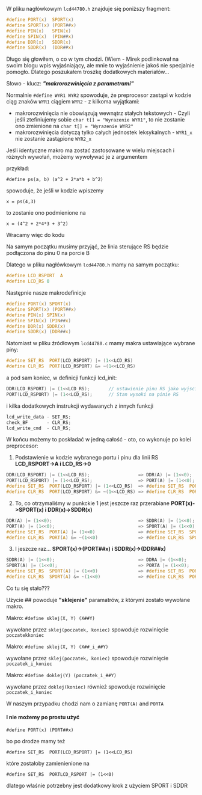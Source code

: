W pliku nagłówkowym `lcd44780.h` znajduje się poniższy fragment:
```c
#define PORT(x)  SPORT(x)
#define SPORT(x) (PORT##x)
#define PIN(x)   SPIN(x)
#define SPIN(x)  (PIN##x)
#define DDR(x)   SDDR(x)
#define SDDR(x)  (DDR##x)
```
Długo się głowiłem, o co w tym chodzi. (Wiem - Mirek podlinkował na swoim blogu wpis wyjaśniający, ale mnie to wyjaśnienie jakoś nie specjalnie pomogło. Dlatego poszukałem troszkę dodatkowych materiałów...

Słowo - klucz: ***"makrorozwinięcia z parametrami"***

Normalnie `#define WYR1 WYR2` spowoduje, że preprocesor zastąpi w kodzie ciąg znaków `WYR1` ciągiem `WYR2` - z kilkoma wyjątkami:
 - makrorozwinięcia nie obowiązują wewnątrz stałych tekstowych - Czyli jeśli ztefiniujemy sobie `char t[] = "Wyrazenie WYR1"`, to nie zostanie ono zmienione na `char t[] = "Wyrazenie WYR2"`
 - makrorozwinięcia dotyczą tylko całych jednostek leksykalnych - `WYR1_x` nie zostanie zastąpione `WYR2_x`

Jeśli identyczne makro ma zostać zastosowane w wielu miejscach i różnych wywołań, możemy wywoływać je z argumentem

przykład:

`#define ps(a, b) (a^2 + 2*a*b + b^2)` 

spowoduje, że jeśli w kodzie wpiszemy

`x = ps(4,3)`

to zostanie ono podmienione na 

`x = (4^2 + 2*4*3 + 3^2)`

Wracamy więc do kodu 

Na samym początku musimy przyjąć, że linia sterujące RS będzie podłączona do pinu 0 na porcie B 

Dlatego w pliku nagłówkowym `lcd44780.h` mamy na samym początku:

```c
#define LCD_RSPORT  A
#define LCD_RS 0
```

Następnie nasze makrodefinicje

```c
#define PORT(x) SPORT(x)
#define SPORT(x) (PORT##x)
#define PIN(x) SPIN(x)
#define SPIN(x) (PIN##x)
#define DDR(x) SDDR(x)
#define SDDR(x) (DDR##x)
```

Natomiast w pliku źródłowym `lcd44780.c` mamy makra ustawiające wybrane piny:

```c
#define SET_RS  PORT(LCD_RSPORT) |= (1<<LCD_RS)
#define CLR_RS  PORT(LCD_RSPORT) &= ~(1<<LCD_RS)
```

a pod sam koniec, w definicji funkcji lcd_init:

```c
DDR(LCD_RSPORT) |= (1<<LCD_RS);       // ustawienie pinu RS jako wyjscia
PORT(LCD_RSPORT) |= (1<<LCD_RS);      // Stan wysoki na pinie RS
```

i kilka dodatkowych instrukcji wydawanych z innych funkcji

```c
lcd_write_data - SET_RS;
check_BF       - CLR_RS;
lcd_write_cmd  - CLR_RS;
```

W końcu możemy to poskładać w jedną całość - oto, co wykonuje po kolei preprocesor:

1. Podstawienie w kodzie wybranego portu i pinu dla linii RS **LCD_RSPORT->A i LCD_RS->0**
```c
DDR(LCD_RSPORT) |= (1<<LCD_RS);                  => DDR(A) |= (1<<0);
PORT(LCD_RSPORT) |= (1<<LCD_RS);                 => PORT(A) |= (1<<0);
#define SET_RS  PORT(LCD_RSPORT) |= (1<<LCD_RS)  => #define SET_RS  PORT(A) |= (1<<0)
#define CLR_RS  PORT(LCD_RSPORT) &= ~(1<<LCD_RS) => #define CLR_RS  PORT(A) &= ~(1<<0)
```
2. To, co otrzymaliśmy w punkckie 1 jest jeszcze raz przerabiane **PORT(x)->SPORT(x) i DDR(x)->SDDR(x)**
```c
DDR(A) |= (1<<0);                                => SDDR(A) |= (1<<0);  
PORT(A) |= (1<<0);                               => SPORT(A) |= (1<<0);
#define SET_RS  PORT(A) |= (1<<0)                => #define SET_RS  SPORT(A) |= (1<<0)
#define CLR_RS  PORT(A) &= ~(1<<0)               => #define CLR_RS  SPORT(A) &= ~(1<<0)
```
3. I jeszcze raz... **SPORT(x)->(PORT##x) i SDDR(x)->(DDR##x)**
```c
SDDR(A) |= (1<<0);                               => DDRA |= (1<<0);
SPORT(A) |= (1<<0);                              => PORTA |= (1<<0);
#define SET_RS  SPORT(A) |= (1<<0)               => #define SET_RS  PORTA |= (1<<0)
#define CLR_RS  SPORT(A) &= ~(1<<0)              => #define CLR_RS  PORTA &= ~(1<<0)
```
Co tu się stało???

Użycie ## powoduje **"sklejenie"** paramatrów, z którymi zostało wywołane makro. 

Makro: `#define sklej(X, Y) (X##Y)`

wywołane przez `sklej(poczatek, koniec)` spowoduje rozwinięcie `poczatekkoniec`

Makro: `#define sklej(X, Y) (X##_i_##Y)`

wywołane przez `sklej(poczatek, koniec)` spowoduje rozwinięcie `poczatek_i_koniec`

Makro: `#define doklej(Y) (poczatek_i_##Y)`

wywołane przez `doklej(koniec)` również spowoduje rozwinięcie `poczatek_i_koniec`

W naszym przypadku chodzi nam o zamianę `PORT(A)` and `PORTA` 

#### I nie możemy po prostu użyć 

`#define PORT(x) (PORT##x)`

bo po drodze mamy też

`#define SET_RS  PORT(LCD_RSPORT) |= (1<<LCD_RS)`

które zostałoby zamienienione na

`#define SET_RS  PORTLCD_RSPORT |= (1<<0)`

dlatego właśnie potrzebny jest dodatkowy krok z użyciem SPORT i SDDR
